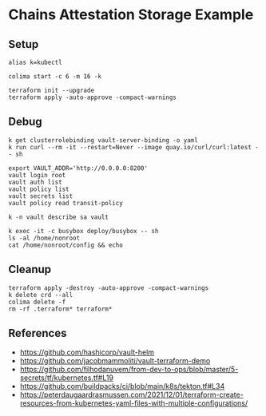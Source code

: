 # Chains Attestation Storage Example

## Setup

```shell
alias k=kubectl

colima start -c 6 -m 16 -k

terraform init --upgrade
terraform apply -auto-approve -compact-warnings
```

## Debug

```shell
k get clusterrolebinding vault-server-binding -o yaml
k run curl --rm -it --restart=Never --image quay.io/curl/curl:latest -- sh

export VAULT_ADDR='http://0.0.0.0:8200'
vault login root
vault auth list
vault policy list
vault secrets list
vault policy read transit-policy

k -n vault describe sa vault

k exec -it -c busybox deploy/busybox -- sh
ls -al /home/nonroot
cat /home/nonroot/config && echo
```

## Cleanup

```shell
terraform apply -destroy -auto-approve -compact-warnings
k delete crd --all
colima delete -f
rm -rf .terraform* terraform*
```

## References

- <https://github.com/hashicorp/vault-helm>
- <https://github.com/jacobmammoliti/vault-terraform-demo>
- <https://github.com/filhodanuvem/from-dev-to-ops/blob/master/5-secrets/tf/kubernetes.tf#L19>
- <https://github.com/buildpacks/ci/blob/main/k8s/tekton.tf#L34>
- <https://peterdaugaardrasmussen.com/2021/12/01/terraform-create-resources-from-kubernetes-yaml-files-with-multiple-configurations/>
